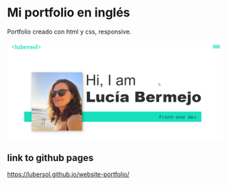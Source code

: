 # Mi portfolio en inglés

Portfolio creado con html y css, responsive.

![Screenshot](portada.png)

## link to github pages

https://lubersol.github.io/website-portfolio/
